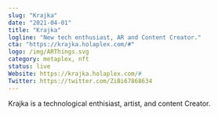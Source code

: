 ```yaml
---
slug: "Krajka"
date: "2021-04-01"
title: "Krajka"
logline: "New tech enthusiast, AR and Content Creator."
cta: "https://krajka.holaplex.com/#"
logo: /img/ARThings.svg
category: metaplex, nft
status: live
Website: https://krajka.holaplex.com/#
Twitter: https://twitter.com/ZiBi67868634
---
```

Krajka is a technological enthisiast, artist, and content Creator.